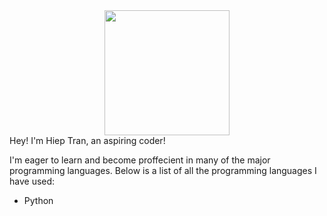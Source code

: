 
<div id="header" align="center">
  <img src="https://media.giphy.com/media/fwbZnTftCXVocKzfxR/giphy.gif" width="200"/>
</div>
Hey! I'm Hiep Tran, an aspiring coder!

I'm eager to learn and become proffecient in many of the major programming languages.
Below is a list of all the programming languages I have used:
- Python

